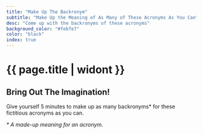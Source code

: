 ```yaml
---
title: "Make Up The Backronym"
subtitle: "Make Up the Meaning of As Many of These Acronyms As You Can"
desc: "Come up with the backronyms of these acronyms"
background_color: "#febfe7"
color: "black"
index: true
---
```

# {{ page.title | widont }}
## Bring Out The Imagination!

Give yourself 5 minutes to make up as many backronyms* for these fictitious acronyms as you can.

<ul class="_random random masonry" data-child="li" data-amount="20" data-template="[[ acronyms ]]" data-params='{"min":3,"max":5}'></ul>

_* A made-up meaning for an acronym._
